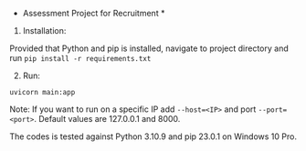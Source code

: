 * Assessment Project for Recruitment *

1. Installation:

Provided that Python and pip is installed, navigate to project directory and run ``` pip install -r requirements.txt ```

2. Run:

``` uvicorn main:app ```

Note: If you want to run on a specific IP add ``` --host=<IP> ``` and port ``` --port=<port> ```. Default values are 127.0.0.1 and 8000.

The codes is tested against Python 3.10.9 and pip 23.0.1 on Windows 10 Pro.


